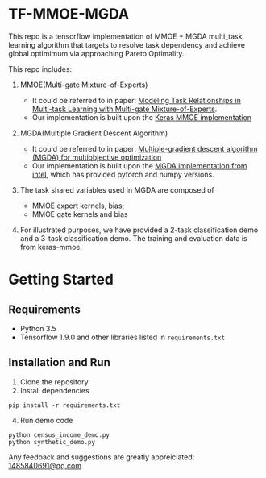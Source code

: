 # TF-MMOE-MGDA

This repo is a tensorflow implementation of MMOE + MGDA multi_task learning algorithm that targets to resolve
task dependency and achieve global optimimum via approaching Pareto Optimality.

This repo includes:

1. MMOE(Multi-gate Mixture-of-Experts) 
   - It could be referred to in paper:
     [Modeling Task Relationships in Multi-task Learning with Multi-gate Mixture-of-Experts](http://www.kdd.org/kdd2018/accepted-papers/view/modeling-task-relationships-in-multi-task-learning-with-multi-gate-mixture-).
   - Our implementation is built upon the [Keras MMOE implementation](https://github.com/drawbridge/keras-mmoe)

2. MGDA(Multiple Gradient Descent Algorithm)
   - It could be referred to in paper:
     [Multiple-gradient descent algorithm (MGDA) for multiobjective optimization](https://arxiv.org/abs/1810.04650)
   - Our implementation is built upon the [MGDA implementation from intel](https://github.com/intel-isl/MultiObjectiveOptimization),
     which has provided pytorch and numpy versions.

3. The task shared variables used in MGDA are composed of 
   - MMOE expert kernels, bias;
   - MMOE gate kernels and bias

4. For illustrated purposes, we have provided a 2-task classification demo and a 3-task classification demo.
   The training and evaluation data is from keras-mmoe.

# Getting Started

## Requirements
 - Python 3.5
 - Tensorflow 1.9.0 and other libraries listed in `requirements.txt`

## Installation and Run
 1. Clone the repository
 2. Install dependencies
 ```
 pip install -r requirements.txt
 ```
 4. Run demo code
 ```
 python census_income_demo.py
 python synthetic_demo.py
 ```

Any feedback and suggestions are greatly appreiciated: 1485840691@qq.com
